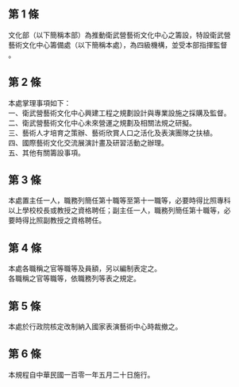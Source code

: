 第 1 條
-------
文化部（以下簡稱本部）為推動衛武營藝術文化中心之籌設，特設衛武營  
藝術文化中心籌備處（以下簡稱本處），為四級機構，並受本部指揮監督  
。

第 2 條
-------
本處掌理事項如下：  
一、衛武營藝術文化中心興建工程之規劃設計與專業設施之採購及監督。  
二、衛武營藝術文化中心未來營運之規劃及相關法規之研擬。  
三、藝術人才培育之策辦、藝術欣賞人口之活化及表演團隊之扶植。  
四、國際藝術文化交流展演計畫及研習活動之辦理。  
五、其他有關籌設事項。

第 3 條
-------
本處置主任一人，職務列簡任第十職等至第十一職等，必要時得比照專科  
以上學校校長或教授之資格聘任；副主任一人，職務列簡任第十職等，必  
要時得比照副教授之資格聘任。

第 4 條
-------
本處各職稱之官等職等及員額，另以編制表定之。  
各職稱之官等職等，依職務列等表之規定。

第 5 條
-------
本處於行政院核定改制納入國家表演藝術中心時裁撤之。

第 6 條
-------
本規程自中華民國一百零一年五月二十日施行。

